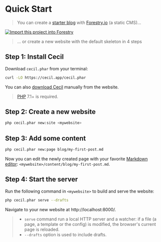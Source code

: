 <!--
description: "Create and serve a new static site in 4 steps!"
-->

# Quick Start

> You can create a [starter blog](https://github.com/Cecilapp/the-butler) with [Forestry.io](https://forestry.io) (a static CMS)...

[![Import this project into Forestry](https://assets.forestry.io/import-to-forestryK.svg)](https://app.forestry.io/quick-start?repo=cecilapp/the-butler&preview=https://raw.githubusercontent.com/Cecilapp/the-butler/master/static/images/cecil-preview.png)

> ... or create a new website with the default skeleton in 4 steps

## Step 1: Install Cecil

Download `cecil.phar` from your terminal:

```bash
curl -LO https://cecil.app/cecil.phar
```

You can also [download Cecil](https://cecil.app/download/) manually from the website.

> [PHP](http://php.net/manual/en/install.php) 7.1+ is required.

## Step 2: Create a new website

```bash
php cecil.phar new:site <mywebsite>
```

## Step 3: Add some content

```bash
php cecil.phar new:page blog/my-first-post.md
```

Now you can edit the newly created page with your favorite [Markdown editor](https://www.typora.io): `<mywebsite>/content/blog/my-first-post.md`.

## Step 4: Start the server

Run the following command in `<mywebsite>` to build and serve the website:

```bash
php cecil.phar serve --drafts
```

Navigate to your new website at http://localhost:8000/.

>- `serve` command run a local HTTP server and a watcher: if a file (a page, a template or the config) is modified, the browser's current page is reloaded.
>- `--drafts` option is used to include drafts.
